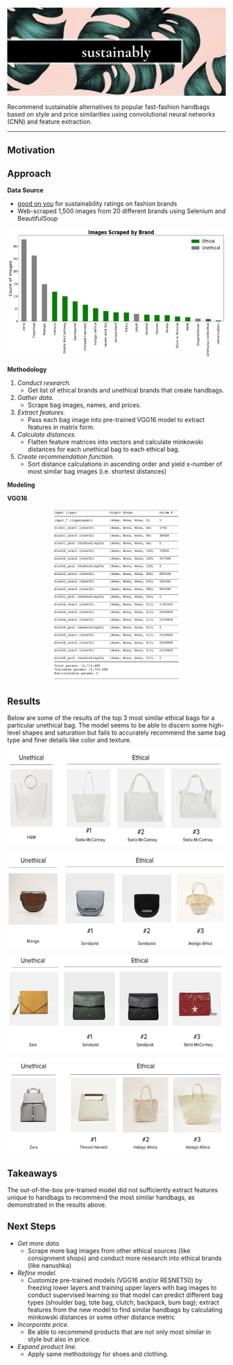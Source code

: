 ![Image](sustainably_cover1.png)

Recommend sustainable alternatives to popular fast-fashion handbags based on style and price similarities using convolutional neural networks (CNN) and feature extraction.

***
## Motivation





## Approach

__Data Source__
- [good on you](https://goodonyou.eco/) for sustainability ratings on fashion brands
- Web-scraped 1,500 images from 20 different brands using Selenium and BeautifulSoup

<p align='center'>
 <img width="550" alt="brands" height="300" src="images/brands.jpg">
</p>

__Methodology__

1. <i>Conduct research.</i>
    - Get list of ethical brands and unethical brands that create handbags.
2. <i>Gather data. </i>
    - Scrape bag images, names, and prices.
3. <i>Extract features. </i>
    - Pass each bag image into pre-trained VGG16 model to extract features in matrix form.
3. <i>Calculate distances. </i>
    - Flatten feature matrices into vectors and calculate minkowski distances for each unethical bag to each ethical bag.
4. <i>Create recommendation function. </i>
    - Sort distance calculations in ascending order and yield x-number of most similar bag images (i.e. shortest distances)


__Modeling__

<b>VGG16</b>
<p align='center'>
 <img width="300" alt="vgg16" height="400" src="images/VGG16.png">
</p>



## Results

Below are some of the results of the top 3 most similar ethical bags for a particular unethical bag. The model seems to be able to discern some high-level shapes and saturation but fails to accurately recommend the same bag type and finer details like color and texture.

<p align='center'>
 <img width="600" alt="results1" height="220" src="images/results1.png">
</p>

<p align='center'>
 <img width="600" alt="results2" height="220" src="images/results2.png">
</p>

<p align='center'>
 <img width="600" alt="results3" height="220" src="images/results3.png">
</p>

<p align='center'>
 <img width="600" alt="results4" height="220" src="images/results4.png">
</p>


## Takeaways

The out-of-the-box pre-trained model did not sufficiently extract features unique to handbags to recommend the most similar handbags, as demonstrated in the results above.

## Next Steps
- <i>Get more data.</i>
    - Scrape more bag images from other ethical sources (like consignment shops) and conduct more research into ethical brands (like nanushka)
- <i>Refine model.</i>
    - Customize pre-trained models (VGG16 and/or RESNET50) by freezing lower layers and training upper layers with bag images to conduct supervised learning so that model can predict different bag types (shoulder bag, tote bag, clutch, backpack, bum bag); extract features from the new model to find similar handbags by calculating minkowski distances or some other distance metric
- <i>Incorporate price.</i>
    - Be able to recommend products that are not only most similar in style but also in price.
- <i>Expand product line.</i>
    - Apply same methodology for shoes and clothing.
